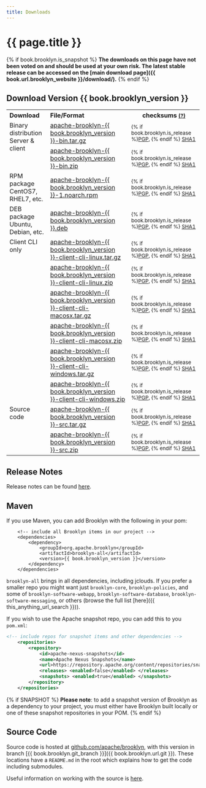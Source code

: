 ```yaml
---
title: Downloads
---
```

# {{ page.title }}


{% if book.brooklyn.is_snapshot %}
**The downloads on this page have not been voted on and should be used at your own risk.
The latest stable release can be accessed on the [main download page]({{ book.url.brooklyn_website }}/download/).**
{% endif %}


## Download Version {{ book.brooklyn_version }}

<table class="table">
  <tr>
	<th style='text-align:left'>Download</th>
	<th style='text-align:left'>File/Format</th>
	<th>checksums <small><a href="{{ book.url.brooklyn_website }}/download/verify.html" title='Instructions on verifying the integrity of your downloads.{% if book.brooklyn.is_snapshot %} May not be available for SNAPSHOT artifacts.{% endif %}'>(?)</a></small></th>
  </tr>
  <tr>
	<td style='text-align:left;vertical-align:top' rowspan='2'>Binary distribution<br />Server &amp; client</td>
	<td style='text-align:left'><a href='{{ book.brooklyn.download_prefix }}-bin.tar.gz' title='Download TGZ archive'>apache-brooklyn-{{ book.brooklyn_version }}-bin.tar.gz</a></td>
	<td ><small>
	  {% if book.brooklyn.is_release %}<a href='{{ book.brooklyn.hash_download_prefix }}-bin.tar.gz.asc'>PGP</a>, {% endif %}
	  <a href='{{ book.hash_brooklyn.download_prefix }}-bin.tar.gz.sha1'>SHA1</a></small></td>
  </tr>
  <tr>
	<td style='text-align:left'><a href='{{ book.brooklyn.download_prefix }}-bin.zip' title='Download ZIP archive'>apache-brooklyn-{{ book.brooklyn_version }}-bin.zip</a></td>
	<td><small>
	  {% if book.brooklyn.is_release %}<a href='{{ book.brooklyn.hash_download_prefix }}-bin.zip.asc'>PGP</a>, {% endif %}
	  <a href='{{ book.brooklyn.hash_download_prefix }}-bin.zip.sha1'>SHA1</a></small></td>
  </tr>
  <tr>
	<td style='text-align:left;vertical-align:top'>RPM package<br />CentOS7, RHEL7, etc.</td>
	<td style='text-align:left'><a href='{{ book.brooklyn.download_prefix }}-1.noarch.rpm' title='Download RPM package'>apache-brooklyn-{{ book.brooklyn_version }}-1.noarch.rpm</a></td>
	<td><small>
	  {% if book.brooklyn.is_release %}<a href='{{ book.brooklyn.hash_download_prefix }}-1.noarch.rpm.asc'>PGP</a>, {% endif %}
	  <a href='{{ book.brooklyn.hash_download_prefix }}-1.noarch.rpm.sha1'>SHA1</a></small></td>
  </tr>
  <tr>
	<td style='text-align:left;vertical-align:top'>DEB package<br />Ubuntu, Debian, etc.</td>
	<td style='text-align:left'><a href='{{ book.brooklyn.download_prefix }}.deb' title='Download DEB package'>apache-brooklyn-{{ book.brooklyn_version }}.deb</a></td>
	<td><small>
	  {% if book.brooklyn.is_release %}<a href='{{ book.brooklyn.hash_download_prefix }}.deb.asc'>PGP</a>, {% endif %}
	  <a href='{{ book.brooklyn.hash_download_prefix }}.deb.sha1'>SHA1</a></small></td>
  </tr>
  <tr>
	<td style='text-align:left;vertical-align:top' rowspan='6'>Client CLI only</td>
	<td style='text-align:left'><a href='{{ book.brooklyn.download_prefix }}-client-cli-linux.tar.gz' title='Download client CLI linux TGZ archive'>apache-brooklyn-{{ book.brooklyn_version }}-client-cli-linux.tar.gz</a></td>
	<td ><small>
	  {% if book.brooklyn.is_release %}<a href='{{ book.brooklyn.hash_download_prefix }}-client-cli-linux.tar.gz.asc'>PGP</a>, {% endif %}
	  <a href='{{ book.hash_brooklyn.download_prefix }}-client-cli-linux.tar.gz.sha1'>SHA1</a></small></td>
  </tr>
  <tr>
	<td style='text-align:left'><a href='{{ book.brooklyn.download_prefix }}-client-cli-linux.zip' title='Download client CLI linux ZIP archive'>apache-brooklyn-{{ book.brooklyn_version }}-client-cli-linux.zip</a></td>
	<td><small>
	  {% if book.brooklyn.is_release %}<a href='{{ book.brooklyn.hash_download_prefix }}-client-cli-linux.zip.asc'>PGP</a>, {% endif %}
	  <a href='{{ book.brooklyn.hash_download_prefix }}-client-cli-linux.zip.sha1'>SHA1</a></small></td>
  </tr>
  <tr>
	<td style='text-align:left'><a href='{{ book.brooklyn.download_prefix }}-client-cli-macosx.tar.gz' title='Download client CLI macosx TGZ archive'>apache-brooklyn-{{ book.brooklyn_version }}-client-cli-macosx.tar.gz</a></td>
	<td ><small>
	  {% if book.brooklyn.is_release %}<a href='{{ book.brooklyn.hash_download_prefix }}-client-cli-macosx.tar.gz.asc'>PGP</a>, {% endif %}
	  <a href='{{ book.hash_brooklyn.download_prefix }}-client-cli-macosx.tar.gz.sha1'>SHA1</a></small></td>
  </tr>
  <tr>
	<td style='text-align:left'><a href='{{ book.brooklyn.download_prefix }}-client-cli-macosx.zip' title='Download client CLI macosx ZIP archive'>apache-brooklyn-{{ book.brooklyn_version }}-client-cli-macosx.zip</a></td>
	<td><small>
	  {% if book.brooklyn.is_release %}<a href='{{ book.brooklyn.hash_download_prefix }}-client-cli-macosx.zip.asc'>PGP</a>, {% endif %}
	  <a href='{{ book.brooklyn.hash_download_prefix }}-client-cli-macosx.zip.sha1'>SHA1</a></small></td>
  </tr>
  <tr>
	<td style='text-align:left'><a href='{{ book.brooklyn.download_prefix }}-client-cli-windows.tar.gz' title='Download client CLI windows TGZ archive'>apache-brooklyn-{{ book.brooklyn_version }}-client-cli-windows.tar.gz</a></td>
	<td ><small>
	  {% if book.brooklyn.is_release %}<a href='{{ book.brooklyn.hash_download_prefix }}-client-cli-windows.tar.gz.asc'>PGP</a>, {% endif %}
	  <a href='{{ book.hash_brooklyn.download_prefix }}-client-cli-windows.tar.gz.sha1'>SHA1</a></small></td>
  </tr>
  <tr>
	<td style='text-align:left'><a href='{{ book.brooklyn.download_prefix }}-client-cli-windows.zip' title='Download client CLI windows ZIP archive'>apache-brooklyn-{{ book.brooklyn_version }}-client-cli-windows.zip</a></td>
	<td><small>
	  {% if book.brooklyn.is_release %}<a href='{{ book.brooklyn.hash_download_prefix }}-client-cli-windows.zip.asc'>PGP</a>, {% endif %}
	  <a href='{{ book.brooklyn.hash_download_prefix }}-client-cli-windows.zip.sha1'>SHA1</a></small></td>
  </tr>
  <tr>
	<td style='text-align:left;vertical-align:top' rowspan='2'>Source code</td>
	<td style='text-align:left'><a href='{{ book.brooklyn.download_prefix }}-src.tar.gz' title='Download source TGZ archive'>apache-brooklyn-{{ book.brooklyn_version }}-src.tar.gz</a></td>
	<td ><small>
	  {% if book.brooklyn.is_release %}<a href='{{ book.brooklyn.hash_download_prefix }}-src.tar.gz.asc'>PGP</a>, {% endif %}
	  <a href='{{ book.hash_brooklyn.download_prefix }}-src.tar.gz.sha1'>SHA1</a></small></td>
  </tr>
  <tr>
	<td style='text-align:left'><a href='{{ book.brooklyn.download_prefix }}-src.zip' title='Download source ZIP archive'>apache-brooklyn-{{ book.brooklyn_version }}-src.zip</a></td>
	<td><small>
	  {% if book.brooklyn.is_release %}<a href='{{ book.brooklyn.hash_download_prefix }}-src.zip.asc'>PGP</a>, {% endif %}
	  <a href='{{ book.brooklyn.hash_download_prefix }}-src.zip.sha1'>SHA1</a></small></td>
  </tr>
</table>


## Release Notes

Release notes can be found [here](release-notes.md).

<a name="maven"></a>

## Maven

If you use Maven, you can add Brooklyn with the following in your pom:

<pre><code class="lang-xml">    &lt;!-- include all Brooklyn items in our project --&gt;
    &lt;dependencies&gt;
        &lt;dependency&gt;
            &lt;groupId&gt;org.apache.brooklyn&lt;/groupId&gt;
            &lt;artifactId&gt;brooklyn-all&lt;/artifactId&gt;
            &lt;version&gt;{{ book.brooklyn_version }}&lt;/version&gt;
        &lt;/dependency&gt;
    &lt;/dependencies&gt;</code></pre>

`brooklyn-all` brings in all dependencies, including jclouds.
If you prefer a smaller repo you might want just ``brooklyn-core``,  ``brooklyn-policies``, 
and some of ``brooklyn-software-webapp``,  ``brooklyn-software-database``, ``brooklyn-software-messaging``, or others
(browse the full list [here]({{ this_anything_url_search }})).

If you wish to use the Apache snapshot repo, you can add this to you `pom.xml`:

```xml
<!-- include repos for snapshot items and other dependencies -->
    <repositories>
        <repository>
            <id>apache-nexus-snapshots</id>
            <name>Apache Nexus Snapshots</name>
            <url>https://repository.apache.org/content/repositories/snapshots</url>
            <releases> <enabled>false</enabled> </releases>
            <snapshots> <enabled>true</enabled> </snapshots>
        </repository>
    </repositories>
```

{% if SNAPSHOT %}
**Please note**: to add a snapshot version of Brooklyn as a dependency to your project, 
you must either have Brooklyn built locally or one of these snapshot repositories in your POM.
{% endif %}


<a name="source"></a>

## Source Code

Source code is hosted at [github.com/apache/brooklyn](http://github.com/apache/brooklyn),
with this version in branch [{{ book.brooklyn.git_branch }}]({{ book.brooklyn.url.git }}).
These locations have a `README.md` in the root which explains how to get the code including
submodules.

Useful information on working with the source is [here](../dev/code).
